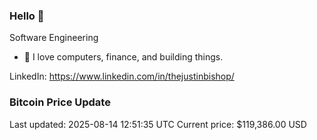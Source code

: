 ### Hello 🤙  

Software Engineering

- 🔭 I love computers, finance, and building things.
  
LinkedIn: https://www.linkedin.com/in/thejustinbishop/  










































































































































































































































































































































































































































































































































































































































































































































































































































































































































































### Bitcoin Price Update
Last updated: 2025-08-14 12:51:35 UTC
Current price: $119,386.00 USD
